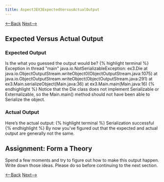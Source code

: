 ```yaml
---
title: AspectJEX3ExpectedVersusActualOutput
---
```

[<--Back](AspectJ_Example_2) [Next-->](AspectJEX3Possibilities)

## Expected Versus Actual Output

### Expected Output
Is the what you guessed the output would be?
{% highlight terminal %}
Exception in thread "main" java.io.NotSerializableException: ex3.Die
	at java.io.ObjectOutputStream.writeObject0(ObjectOutputStream.java:1075)
	at java.io.ObjectOutputStream.writeObject(ObjectOutputStream.java:291)
	at ex3.Main.serializeObject(Main.java:36)
	at ex3.Main.main(Main.java:16)
{% endhighlight %}
Notice that the Die class does not implement Serializable or Externalizable, so the Main.main() method should not have been able to Serialize the object.

### Actual Output
Here’s the actual output:
{% highlight terminal %}
Serialization successful
{% endhighlight %}
By now you've figured out that the expected and actual output are generally not the same.

## Assignment: Form a Theory
Spend a few moments and try to figure out how to make this output happen. Write down those ideas. Please do so before continuing to the next section.

[<--Back](AspectJ_Example_2) [Next-->](AspectJEX3Possibilities)
